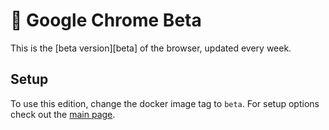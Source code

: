 # 🪩 Google Chrome Beta
This is the [beta version][beta] of the browser, updated every week.

## Setup
To use this edition, change the docker image tag to `beta`. For setup options check out the [main page][main].


[stable]: https://www.google.com/chrome/beta/
[main]: https://github.com/tibor309/chrome/tree/main
